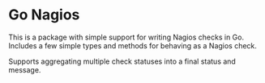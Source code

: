 Go Nagios
=========

This is a package with simple support for writing Nagios checks in Go.
Includes a few simple types and methods for behaving as a Nagios check.

Supports aggregating multiple check statuses into a final status and
message.
